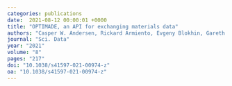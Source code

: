 ```yaml
---
categories: publications
date:  2021-08-12 00:00:01 +0000
title: "OPTIMADE, an API for exchanging materials data"
authors: "Casper W. Andersen, Rickard Armiento, Evgeny Blokhin, Gareth J. Conduit, Shyam Dwaraknath, Matthew L. Evans, Ádám Fekete, Abhijith Gopakumar, Saulius Gražulis, Andrius Merkys, Fawzi Mohamed, Corey Oses, Giovanni Pizzi, Gian-Marco Rignanese, Markus Scheidgen, Leopold Talirz, Cormac Toher, Donald Winston, Rossella Aversa, Kamal Choudhary, Pauline Colinet, Stefano Curtarolo, Davide Di Stefano, Claudia Draxl, Suleyman Er, Marco Esters, Marco Fornari, Matteo Giantomassi, Marco Govoni, Geoffroy Hautier, Vinay Hegde, Matthew K. Horton, Patrick Huck, Georg Huhs, Jens Hummelshøj, Ankit Kariryaa, Boris Kozinsky, Snehal Kumbhar, Mohan Liu, Nicola Marzari, Andrew J. Morris, Arash A. Mostofi, Kristin A. Persson, Guido Petretto, Thomas Purcell, Francesco Ricci, Frisco Rose, Matthias Scheffler, Daniel Speckhard, Martin Uhrin, Antanas Vaitkus, Pierre Villars, David Waroquiers, Chris Wolverton, Michael Wu, Xiaoyu Yang"
journal: "Sci. Data"
year: "2021"
volume: "8"
pages: "217"
doi: "10.1038/s41597-021-00974-z"
oa: "10.1038/s41597-021-00974-z"
---
```

